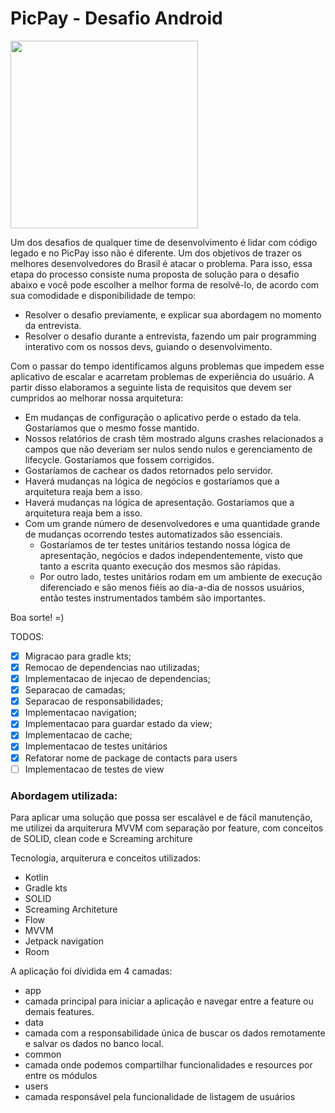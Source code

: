 # PicPay - Desafio Android

<img src="https://github.com/mobilepicpay/desafio-android/blob/master/desafio-picpay.gif" width="300"/>

Um dos desafios de qualquer time de desenvolvimento é lidar com código legado e no PicPay isso não é diferente. Um dos objetivos de trazer os melhores desenvolvedores do Brasil é atacar o problema.
Para isso, essa etapa do processo consiste numa proposta de solução para o desafio abaixo e você pode escolher a melhor forma de resolvê-lo, de acordo com sua comodidade e disponibilidade de tempo:
- Resolver o desafio previamente, e explicar sua abordagem no momento da entrevista.
- Resolver o desafio durante a entrevista, fazendo um pair programming interativo com os nossos devs, guiando o desenvolvimento.

Com o passar do tempo identificamos alguns problemas que impedem esse aplicativo de escalar e acarretam problemas de experiência do usuário. A partir disso elaboramos a seguinte lista de requisitos que devem ser cumpridos ao melhorar nossa arquitetura:

- Em mudanças de configuração o aplicativo perde o estado da tela. Gostaríamos que o mesmo fosse mantido.
- Nossos relatórios de crash têm mostrado alguns crashes relacionados a campos que não deveriam ser nulos sendo nulos e gerenciamento de lifecycle. Gostaríamos que fossem corrigidos.
- Gostaríamos de cachear os dados retornados pelo servidor.
- Haverá mudanças na lógica de negócios e gostaríamos que a arquitetura reaja bem a isso.
- Haverá mudanças na lógica de apresentação. Gostaríamos que a arquitetura reaja bem a isso.
- Com um grande número de desenvolvedores e uma quantidade grande de mudanças ocorrendo testes automatizados são essenciais.
  - Gostaríamos de ter testes unitários testando nossa lógica de apresentação, negócios e dados independentemente, visto que tanto a escrita quanto execução dos mesmos são rápidas.
  - Por outro lado, testes unitários rodam em um ambiente de execução diferenciado e são menos fiéis ao dia-a-dia de nossos usuários, então testes instrumentados também são importantes.

Boa sorte! =)



TODOS:
- [x] Migracao para gradle kts;
- [x] Remocao de dependencias nao utilizadas;
- [x] Implementacao de injecao de dependencias;
- [x] Separacao de camadas;
- [x] Separacao de responsabilidades;
- [x] Implementacao navigation;
- [x] Implementacao para guardar estado da view;
- [x] Implementacao de cache;
- [x] Implementacao de testes unitários
- [x] Refatorar nome de package de contacts para users
- [ ] Implementacao de testes de view

### Abordagem utilizada:

Para aplicar uma solução que possa ser escalável e de fácil manutenção,
me utilizei da arquiterura MVVM com separação por feature, com conceitos de SOLID, clean code e Screaming architure


Tecnologia, arquiterura e conceitos utilizados:

 * Kotlin
 * Gradle kts
 * SOLID
 * Screaming Architeture
 * Flow
 * MVVM
 * Jetpack navigation
 * Room

A aplicação foi dívidida em 4 camadas:

 - app
  - camada principal para iniciar a aplicação e navegar entre a feature ou demais features.
 - data
  - camada com a responsabilidade única de buscar os dados remotamente e salvar os dados no banco local.
 - common
  - camada onde podemos compartilhar funcionalidades e resources por entre os módulos
 - users
  - camada responsável pela funcionalidade de listagem de usuários






